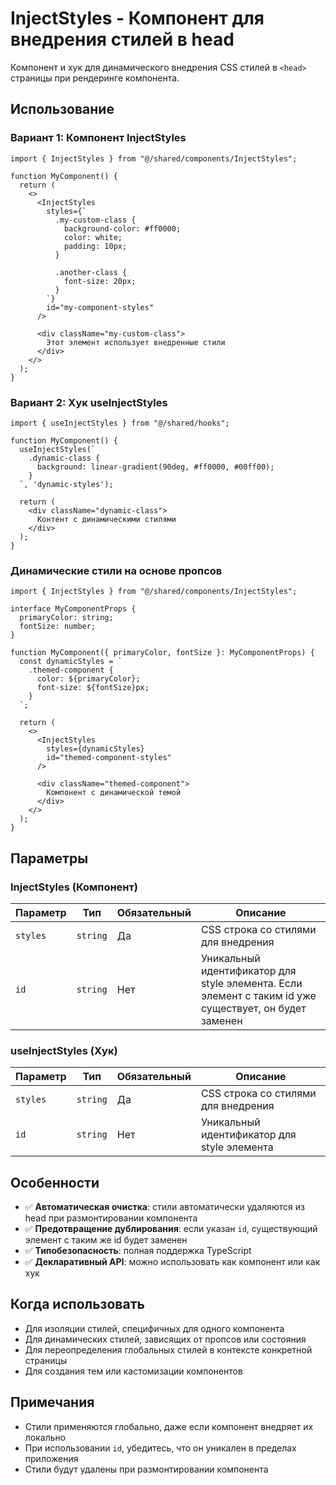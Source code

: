 # InjectStyles - Компонент для внедрения стилей в head

Компонент и хук для динамического внедрения CSS стилей в `<head>` страницы при рендеринге компонента.

## Использование

### Вариант 1: Компонент InjectStyles

```tsx
import { InjectStyles } from "@/shared/components/InjectStyles";

function MyComponent() {
  return (
    <>
      <InjectStyles 
        styles={`
          .my-custom-class {
            background-color: #ff0000;
            color: white;
            padding: 10px;
          }
          
          .another-class {
            font-size: 20px;
          }
        `}
        id="my-component-styles"
      />
      
      <div className="my-custom-class">
        Этот элемент использует внедренные стили
      </div>
    </>
  );
}
```

### Вариант 2: Хук useInjectStyles

```tsx
import { useInjectStyles } from "@/shared/hooks";

function MyComponent() {
  useInjectStyles(`
    .dynamic-class {
      background: linear-gradient(90deg, #ff0000, #00ff00);
    }
  `, 'dynamic-styles');
  
  return (
    <div className="dynamic-class">
      Контент с динамическими стилями
    </div>
  );
}
```

### Динамические стили на основе пропсов

```tsx
import { InjectStyles } from "@/shared/components/InjectStyles";

interface MyComponentProps {
  primaryColor: string;
  fontSize: number;
}

function MyComponent({ primaryColor, fontSize }: MyComponentProps) {
  const dynamicStyles = `
    .themed-component {
      color: ${primaryColor};
      font-size: ${fontSize}px;
    }
  `;
  
  return (
    <>
      <InjectStyles 
        styles={dynamicStyles}
        id="themed-component-styles"
      />
      
      <div className="themed-component">
        Компонент с динамической темой
      </div>
    </>
  );
}
```

## Параметры

### InjectStyles (Компонент)

| Параметр | Тип | Обязательный | Описание |
|----------|-----|--------------|----------|
| `styles` | `string` | Да | CSS строка со стилями для внедрения |
| `id` | `string` | Нет | Уникальный идентификатор для style элемента. Если элемент с таким id уже существует, он будет заменен |

### useInjectStyles (Хук)

| Параметр | Тип | Обязательный | Описание |
|----------|-----|--------------|----------|
| `styles` | `string` | Да | CSS строка со стилями для внедрения |
| `id` | `string` | Нет | Уникальный идентификатор для style элемента |

## Особенности

- ✅ **Автоматическая очистка**: стили автоматически удаляются из head при размонтировании компонента
- ✅ **Предотвращение дублирования**: если указан `id`, существующий элемент с таким же id будет заменен
- ✅ **Типобезопасность**: полная поддержка TypeScript
- ✅ **Декларативный API**: можно использовать как компонент или как хук

## Когда использовать

- Для изоляции стилей, специфичных для одного компонента
- Для динамических стилей, зависящих от пропсов или состояния
- Для переопределения глобальных стилей в контексте конкретной страницы
- Для создания тем или кастомизации компонентов

## Примечания

- Стили применяются глобально, даже если компонент внедряет их локально
- При использовании `id`, убедитесь, что он уникален в пределах приложения
- Стили будут удалены при размонтировании компонента

